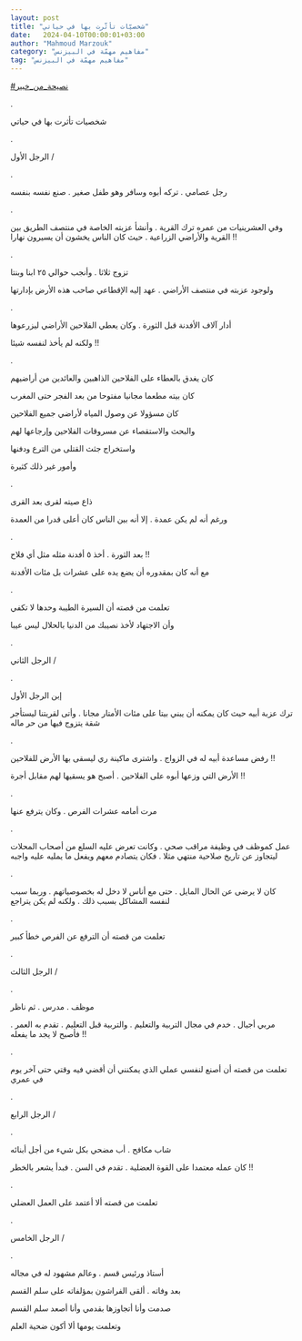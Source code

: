 ```yaml
---
layout: post
title: "شخصيّات تأثّرت بها في حياتي"
date:   2024-04-10T00:00:01+03:00
author: "Mahmoud Marzouk"
category: "مفاهيم مهمّة في البيزنس"
tag: "مفاهيم مهمّة في البيزنس"
---
```



[<u>\#نصيحة\_من\_خبير</u>](https://www.facebook.com/hashtag/%D9%86%D8%B5%D9%8A%D8%AD%D8%A9_%D9%85%D9%86_%D8%AE%D8%A8%D9%8A%D8%B1?__eep__=6&__cft__%5b0%5d=AZVi4ln8tvUbqMCLaNN4qgRFz38AjLYLlcgEJ2J3rSv0rFUn-sVdaEwL_Jv7_b_igr9OKXnqXbeET-ZdG3ag1T4kKQD-kTYWs8XKc3UEvSkt4dTEMoA1Y-u0yP7KhseKEG4j8WApQwb4mIELx11Hjo-YYPeJjJJSJXjAbf8QZIwfRQ&__tn__=*NK-R)

.

شخصيات تأثرت بها في حياتي

.

الرجل الأول /

.

رجل عصامي . تركه أبوه وسافر وهو طفل صغير . صنع نفسه
بنفسه

.

وفي العشرينيات من عمره ترك القرية . وأنشأ عزبته الخاصة
في منتصف الطريق بين القرية والأراضي الزراعية . حيث كان الناس يخشون أن
يسيرون نهارا !!

.

تزوج ثلاثا . وأنجب حوالي ٢٥ ابنا وبنتا

ولوجود عزبته في منتصف الأراضي . عهد إليه الإقطاعي صاحب
هذه الأرض بإدارتها

.

أدار آلاف الأفدنة قبل الثورة . وكان يعطي الفلاحين
الأراضي ليزرعوها

ولكنه لم يأخذ لنفسه شيئا !!

.

كان يغدق بالعطاء على الفلاحين الذاهبين والعائدين من
أراضيهم

كان بيته مطعما مجانيا مفتوحا من بعد الفجر حتى
المغرب

كان مسؤولا عن وصول المياه لأراضي جميع الفلاحين

والبحث والاستقصاء عن مسروقات الفلاحين وإرجاعها
لهم

واستخراج جثث القتلى من الترع ودفنها

وأمور غير ذلك كثيرة

.

ذاع صيته لقرى بعد القرى

ورغم أنه لم يكن عمدة . إلا أنه بين الناس كان أعلى قدرا
من العمدة

.

بعد الثورة . أخذ ٥ أفدنة مثله مثل أي فلاح !!

مع أنه كان بمقدوره أن يضع يده على عشرات بل مئات
الأفدنة

.

تعلمت من قصته أن السيرة الطيبة وحدها لا تكفي

وأن الاجتهاد لأخذ نصيبك من الدنيا بالحلال ليس
عيبا

.

الرجل الثاني /

.

إبن الرجل الأول

ترك عزبة أبيه حيث كان يمكنه أن يبني بيتا على مئات
الأمتار مجانا . وأتى لقريتنا ليستأجر شقة يتزوج فيها من حر ماله

.

رفض مساعدة أبيه له في الزواج . واشترى ماكينة ري ليسقى
بها الأرض للفلاحين !!

الأرض التي وزعها أبوه على الفلاحين . أصبح هو يسقيها لهم
مقابل أجرة !!

.

مرت أمامه عشرات الفرص . وكان يترفع عنها

.

عمل كموظف في وظيفة مراقب صحي . وكانت تعرض عليه السلع من
أصحاب المحلات ليتجاوز عن تاريخ صلاحية منتهي مثلا . فكان يتصادم معهم
ويفعل ما يمليه عليه واجبه

.

كان لا يرضى عن الحال المايل . حتى مع أناس لا دخل له
بخصوصياتهم . وربما سبب لنفسه المشاكل بسبب ذلك . ولكنه لم يكن
يتراجع

.

تعلمت من قصته أن الترفع عن الفرص خطأ كبير

.

الرجل الثالث /

.

موظف . مدرس . ثم ناظر

مربي أجيال . خدم في مجال التربية والتعليم . والتربية قبل
التعليم . تقدم به العمر . فأصبح لا يجد ما يفعله !!

.

تعلمت من قصته أن أصنع لنفسي عملي الذي يمكنني أن أقضي فيه
وقتي حتى آخر يوم في عمري

.

الرجل الرابع /

.

شاب مكافح . أب مضحي بكل شيء من أجل أبنائه

كان عمله معتمدا على القوة العضلية . تقدم في السن . فبدأ
يشعر بالخطر !!

.

تعلمت من قصته ألا أعتمد على العمل العضلي

.

الرجل الخامس /

.

أستاذ ورئيس قسم . وعالم مشهود له في مجاله

بعد وفاته . ألقى الفراشون بمؤلفاته على سلم القسم

صدمت وأنا أتجاوزها بقدمي وأنا أصعد سلم القسم

وتعلمت يومها ألا أكون ضحية العلم
